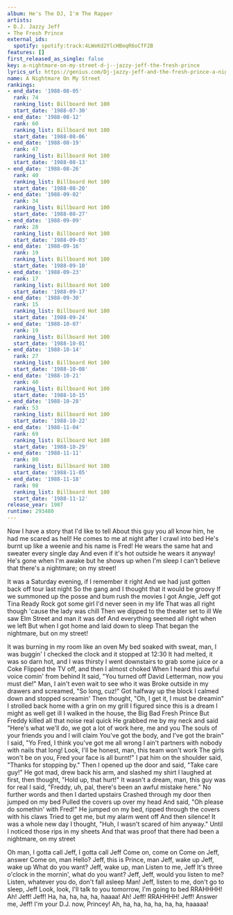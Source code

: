 ```yaml
---
album: He's The DJ, I'm The Rapper
artists:
- D.J. Jazzy Jeff
- The Fresh Prince
external_ids:
  spotify: spotify:track:4LWeKd2YlcHBeqR6oCfF2B
features: []
first_released_as_single: false
key: a-nightmare-on-my-street-d-j--jazzy-jeff-the-fresh-prince
lyrics_url: https://genius.com/Dj-jazzy-jeff-and-the-fresh-prince-a-nightmare-on-my-street-lyrics
name: A Nightmare On My Street
rankings:
- end_date: '1988-08-05'
  rank: 74
  ranking_list: Billboard Hot 100
  start_date: '1988-07-30'
- end_date: '1988-08-12'
  rank: 60
  ranking_list: Billboard Hot 100
  start_date: '1988-08-06'
- end_date: '1988-08-19'
  rank: 47
  ranking_list: Billboard Hot 100
  start_date: '1988-08-13'
- end_date: '1988-08-26'
  rank: 40
  ranking_list: Billboard Hot 100
  start_date: '1988-08-20'
- end_date: '1988-09-02'
  rank: 34
  ranking_list: Billboard Hot 100
  start_date: '1988-08-27'
- end_date: '1988-09-09'
  rank: 28
  ranking_list: Billboard Hot 100
  start_date: '1988-09-03'
- end_date: '1988-09-16'
  rank: 19
  ranking_list: Billboard Hot 100
  start_date: '1988-09-10'
- end_date: '1988-09-23'
  rank: 17
  ranking_list: Billboard Hot 100
  start_date: '1988-09-17'
- end_date: '1988-09-30'
  rank: 15
  ranking_list: Billboard Hot 100
  start_date: '1988-09-24'
- end_date: '1988-10-07'
  rank: 19
  ranking_list: Billboard Hot 100
  start_date: '1988-10-01'
- end_date: '1988-10-14'
  rank: 27
  ranking_list: Billboard Hot 100
  start_date: '1988-10-08'
- end_date: '1988-10-21'
  rank: 40
  ranking_list: Billboard Hot 100
  start_date: '1988-10-15'
- end_date: '1988-10-28'
  rank: 53
  ranking_list: Billboard Hot 100
  start_date: '1988-10-22'
- end_date: '1988-11-04'
  rank: 69
  ranking_list: Billboard Hot 100
  start_date: '1988-10-29'
- end_date: '1988-11-11'
  rank: 80
  ranking_list: Billboard Hot 100
  start_date: '1988-11-05'
- end_date: '1988-11-18'
  rank: 98
  ranking_list: Billboard Hot 100
  start_date: '1988-11-12'
release_year: 1987
runtime: 293480
---
```

Now I have a story that I'd like to tell
About this guy you all know him, he had me scared as hell!
He comes to me at night after I crawl into bed
He's burnt up like a weenie and his name is Fred!
He wears the same hat and sweater every single day
And even if it's hot outside he wears it anyway!
He's gone when I'm awake but he shows up when I'm sleep
I can't believe that there's a nightmare; on my street!


It was a Saturday evening, if I remember it right
And we had just gotten back off tour last night
So the gang and I thought that it would be groovy
If we summoned up the posse and bum rush the movies
I got Angie, Jeff got Tina
Ready Rock got some girl I'd never seen in my life
That was all right though 'cause the lady was chill
Then we dipped to the theater set to ill
We saw Elm Street and man it was def
And everything seemed all right when we left
But when I got home and laid down to sleep
That began the nightmare, but on my street!


It was burning in my room like an oven
My bed soaked with sweat, man, I was buggin'
I checked the clock and it stopped at 12:30
It had melted, it was so darn hot, and I was thirsty
I went downstairs to grab some juice or a Coke
Flipped the TV off, and then I almost choked
When I heard this awful voice comin' from behind
It said, "You turned off David Letterman, now you must die!"
Man, I ain't even wait to see who it was
Broke outside in my drawers and screamed, "So long, cuz!"
Got halfway up the block I calmed down and stopped screamin'
Then thought, "Oh, I get it, I must be dreamin"
I strolled back home with a grin on my grill
I figured since this is a dream I might as well get ill
I walked in the house, the Big Bad Fresh Prince
But Freddy killed all that noise real quick
He grabbed me by my neck and said
"Here's what we'll do, we got a lot of work here, me and you
The souls of your friends you and I will claim
You've got the body, and I've got the brain"
I said, "Yo Fred, I think you've got me all wrong
I ain't partners with nobody with nails that long!
Look, I'll be honest, man, this team won't work
The girls won't be on you, Fred your face is all burnt!"
I pat him on the shoulder said, "Thanks for stopping by."
Then I opened up the door and said, "Take care guy!"
He got mad, drew back his arm, and slashed my shirt
I laughed at first, then thought, "Hold up, that hurt!"
It wasn't a dream, man, this guy was for real
I said, "Freddy, uh, pal, there's been an awful mistake here."
No further words and then I darted upstairs
Crashed through my door then jumped on my bed
Pulled the covers up over my head
And said, "Oh please do somethin' with Fred!"
He jumped on my bed, ripped through the covers with his claws
Tried to get me, but my alarm went off
And then silence! It was a whole new day
I thought, "Huh, I wasn't scared of him anyway."
Until I noticed those rips in my sheets
And that was proof that there had been a nightmare, on my street


Oh man, I gotta call Jeff, I gotta call Jeff
Come on, come on
Come on Jeff, answer
Come on, man
Hello?
Jeff, this is Prince, man
Jeff, wake up
Jeff, wake up
What do you want?
Jeff, wake up, man
Listen to me, Jeff
It's three o'clock in the mornin', what do you want?
Jeff, Jeff, would you listen to me?
Listen, whatever you do, don't fall asleep
Man!
Jeff, listen to me, don't go to sleep, Jeff
Look, look, I'll talk to you tomorrow, I'm going to bed
RRAHHHH!
Ah!
Jeff! Jeff!
Ha, ha, ha, ha, ha, haaaa!
Ah!
Jeff!
RRAHHHH!
Jeff! Answer me, Jeff!
I'm your D.J. now, Princey!
Ah, ha, ha, ha, ha, ha, ha, haaaaa!
